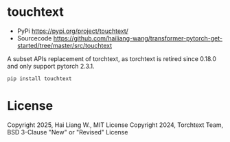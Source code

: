 # touchtext
* PyPi https://pypi.org/project/touchtext/
* Sourcecode https://github.com/hailiang-wang/transformer-pytorch-get-started/tree/master/src/touchtext

A subset APIs replacement of torchtext, as torchtext is retired since 0.18.0 and only support pytorch 2.3.1.


```
pip install touchtext
```

# License
Copyright 2025, Hai Liang W., MIT License
Copyright 2024, Torchtext Team, BSD 3-Clause "New" or "Revised" License